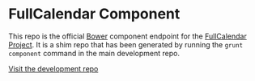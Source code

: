 
FullCalendar Component
======================

This repo is the official [Bower](http://twitter.github.com/bower/) component endpoint for the
[FullCalendar Project](http://arshaw.com/fullcalendar/).
It is a shim repo that has been generated by running the `grunt component` command in the
main development repo.

[Visit the development repo](https://github.com/arshaw/fullcalendar)